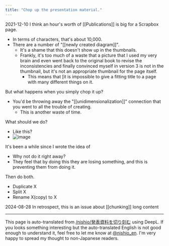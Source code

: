 ```yaml
---
title: "Chop up the presentation material."
---
```


2021-12-10
I think an hour's worth of [[Publications]] is big for a Scrapbox page.
- In terms of characters, that's about 10,000.
- There are a number of "[[newly created diagram]]".
    - It's a shame that this doesn't show up in the thumbnails.
    - Frankly, it's too much of a waste that a picture that I used my very brain and even went back to the original book to revise the inconsistencies and finally convinced myself in version 3 is not in the thumbnail, but it's not an appropriate thumbnail for the page itself.
        - This means that [it is impossible to give a fitting title to a page with many different things on it.

But what happens when you simply chop it up?
- You'd be throwing away the "[[unidimensionalization]]" connection that you went to all the trouble of creating.
    - This is another waste of time.

What should we do?
- Like this?
- ![image](https://gyazo.com/aa09875b8e029a9f4407067b0e70e2bb/thumb/1000)

It's been a while since I wrote the idea of
- Why not do it right away?
- They feel that by doing this they are losing something, and this is preventing them from doing it.

Then do both.
- Duplicate X
- Split X
- Rename X(copy) to X

2024-08-28
In retrospect, this is an issue about [[chunking]] long content

---
This page is auto-translated from [/nishio/発表資料を切り刻む](https://scrapbox.io/nishio/発表資料を切り刻む) using DeepL. If you looks something interesting but the auto-translated English is not good enough to understand it, feel free to let me know at [@nishio_en](https://twitter.com/nishio_en). I'm very happy to spread my thought to non-Japanese readers.